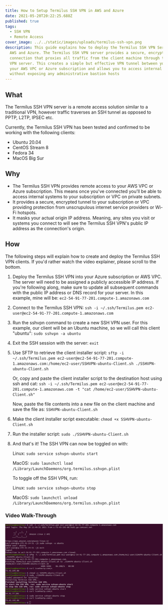 ```yaml
---
title: How to Setup Termilus SSH VPN in AWS and Azure
date: 2021-05-20T20:22:25.688Z
published: true
tags:
  - SSH VPN
  - Remote Access
cover_image: ../../static/images/uploads/termilus-ssh-vpn.png
description: This guide explains how to deploy the Termilus SSH VPN Server in
  AWS and Azure. The Termilus SSH VPN server provides a secure, encrypted SSH
  connection that proxies all traffic from the client machine through to the SSH
  VPN server. This creates a simple but effective VPN tunnel between you and
  your AWS VPC or Azure subscription and allows you to access internal resources
  without exposing any administrative bastion hosts
---
```

## What

The Termilus SSH VPN server is a remote access solution similar to a traditional VPN, however traffic traverses an SSH tunnel as opposed to PPTP, L2TP, IPSEC etc.

Currently, the Termilus SSH VPN has been tested and confirmed to be working with the following clients:

* Ubuntu 20.04
* CentOS Stream 8
* Fedora 34
* MacOS Big Sur

## Why

* The Termilus SSH VPN provides remote access to your AWS VPC or Azure subscription. This means once you've connected you'll be able to access internal systems to your subscription or VPC on private subnets.
* It provides a secure, encrypted tunnel to your subscription or VPC providing protection from unscrupulous internet service providers or Wi-Fi hotspots.
* It masks your actual origin IP address. Meaning, any sites you visit or systems you connect to will see the Termilus SSH VPN's public IP address as the connection's origin.

## How

The following steps will explain how to create and deploy the Termilus SSH VPN clients. If you'd rather watch the video explainer, please scroll to the bottom.

1. Deploy the Termilus SSH VPN into your Azure subscription or AWS VPC. The server will need to be assigned a publicly accessible IP address. If you're following along, make sure to update all subsequent commands with the public IP address or DNS record for your server. In this example, mine will be: `ec2-54-91-77-201.compute-1.amazonaws.com`
2. Connect to the Termilus SSH VPN: `ssh -i ~/.ssh/Termilus.pem ec2-user@ec2-54-91-77-201.compute-1.amazonaws.com`
3. Run the sshvpn command to create a new SSH VPN user. For this example, our client will be an Ubuntu machine, so we will call this client "ubuntu": `sudo sshvpn -a ubuntu`
4. Exit the SSH session with the server: `exit`
5. Use SFTP to retrieve the client installer script: `sftp -i ~/.ssh/Termilus.pem ec2-user@ec2-54-91-77-201.compute-1.amazonaws.com:/home/ec2-user/SSHVPN-ubuntu-Client.sh ./SSHVPN-ubuntu-Client.sh`

   Or, copy and paste the client installer script to the destination host using ssh and cat: `ssh -i ~/.ssh/Termilus.pem ec2-user@ec2-54-91-77-201.compute-1.amazonaws.com -t "cat /home/ec2-user/SSHVPN-ubuntu-Client.sh"`

   Now, paste the file contents into a new file on the client machine and save the file as: `SSHVPN-ubuntu-Client.sh`
6. Make the client installer script executable: `chmod +x SSHVPN-ubuntu-Client.sh`
7. Run the installer script: `sudo ./SSHVPN-ubuntu-Client.sh`
8. And that's it! The SSH VPN can now be toggled on with:

   Linux: `sudo service sshvpn-ubuntu start`

   MacOS: `sudo launchctl load /Library/LaunchDaemons/org.termilus.sshvpn.plist`

   To toggle off the SSH VPN, run:

   Linux: `sudo service sshvpn-ubuntu stop`

   MacOS: `sudo launchctl unload /Library/LaunchDaemons/org.termilus.sshvpn.plist`

### **Video Walk-Through**

[![Termilus SSH VPN Walk-Through](../../static/images/uploads/termilussshvpnstill.png)](../../static/images/uploads/termilussshvpn.mp4 "Termilus SSH VPN Server Walk-Through")
